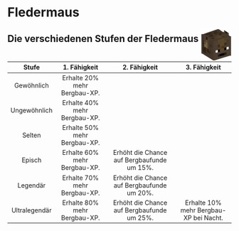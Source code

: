 # Fledermaus

<img align="right" width="70" eight="75" src="../../../assets/image/pets/Fledermaus.png">


## Die verschiedenen Stufen der Fledermaus

| Stufe | 1. Fähigkeit | 2. Fähigkeit | 3. Fähigkeit |
|:-:|:-:|:-:|:-:|
| Gewöhnlich | Erhalte 20% mehr Bergbau-XP. |
| Ungewöhnlich | Erhalte 40% mehr Bergbau-XP. |
| Selten | Erhalte 50% mehr Bergbau-XP. |
| Episch | Erhalte 60% mehr Bergbau-XP. | Erhöht die Chance auf Bergbaufunde um 15%. |
| Legendär | Erhalte 70% mehr Bergbau-XP. | Erhöht die Chance auf Bergbaufunde um 20%. |
| Ultralegendär | Erhalte 80% mehr Bergbau-XP. | Erhöht die Chance auf Bergbaufunde um 25%. | Erhalte 10% mehr Bergbau-XP bei Nacht. |
